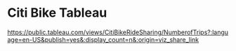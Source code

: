 # Citi Bike Tableau

https://public.tableau.com/views/CitiBikeRideSharing/NumberofTrips?:language=en-US&publish=yes&:display_count=n&:origin=viz_share_link
